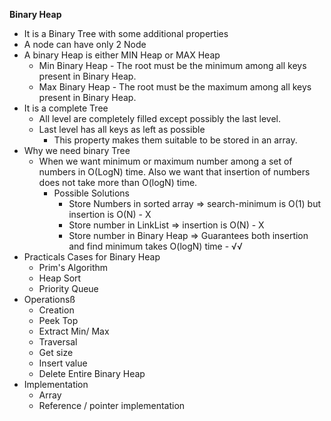 **Binary Heap**
  - It is a Binary Tree with some additional properties
  - A node can have only 2 Node
  - A binary Heap is either MIN Heap or MAX Heap
    - Min Binary Heap - The root must be the minimum among all keys present in Binary Heap.
    - Max Binary Heap - The root must be the maximum among all keys present in Binary Heap.
  - It is a complete Tree 
    - All level are completely filled except possibly the last level.
    - Last level has all keys as left as possible
      - This property makes them suitable to be stored in an array.
  - Why we need binary Tree
    - When we want minimum or maximum number among a set of numbers in O(LogN) time. Also we want that insertion of 
    numbers does not take more than O(logN) time.
      - Possible Solutions
        - Store Numbers in sorted array => search-minimum is O(1) but insertion is O(N) - X
        - Store number in LinkList => insertion is O(N) - X
        - Store number in Binary Heap => Guarantees both insertion and find minimum takes O(logN) time - √√
  - Practicals Cases for Binary Heap
    - Prim's Algorithm
    - Heap Sort
    - Priority Queue
  - Operationsß
    - Creation
    - Peek Top
    - Extract Min/ Max
    - Traversal
    - Get size
    - Insert value
    - Delete Entire Binary Heap
  - Implementation
    - Array
    - Reference / pointer implementation